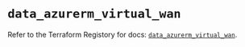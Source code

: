 # `data_azurerm_virtual_wan`

Refer to the Terraform Registory for docs: [`data_azurerm_virtual_wan`](https://registry.terraform.io/providers/hashicorp/azurerm/3.54.0/docs/data-sources/virtual_wan).
